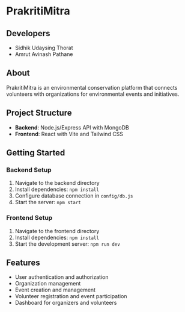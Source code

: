 # PrakritiMitra

## Developers
- Sidhik Udaysing Thorat
- Amrut Avinash Pathane

## About
PrakritiMitra is an environmental conservation platform that connects volunteers with organizations for environmental events and initiatives.

## Project Structure
- **Backend**: Node.js/Express API with MongoDB
- **Frontend**: React with Vite and Tailwind CSS

## Getting Started

### Backend Setup
1. Navigate to the backend directory
2. Install dependencies: `npm install`
3. Configure database connection in `config/db.js`
4. Start the server: `npm start`

### Frontend Setup
1. Navigate to the frontend directory
2. Install dependencies: `npm install`
3. Start the development server: `npm run dev`

## Features
- User authentication and authorization
- Organization management
- Event creation and management
- Volunteer registration and event participation
- Dashboard for organizers and volunteers